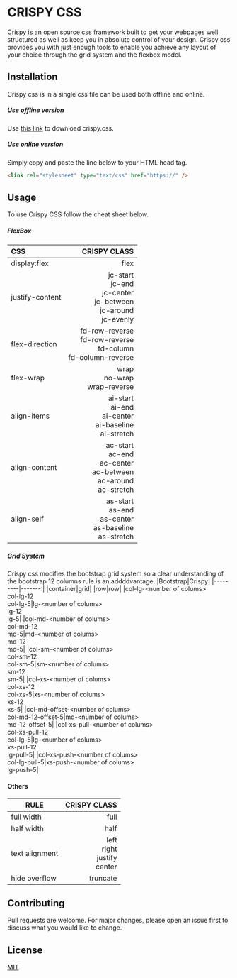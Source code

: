 # CRISPY CSS

Crispy is an open source css framework built to get your webpages well structured as well as keep you in absolute control of your design. Crispy css provides you with just enough tools to enable you achieve any layout of your choice through the grid system and the flexbox model.

## Installation

Crispy css is in a single css file can be used both offline and online.

##### Use offline version

Use [this link](#) to download crispy.css.

##### Use online version

Simply copy and paste the line below to your HTML head tag.

```html
<link rel="stylesheet" type="text/css" href="https://" />
```

## Usage

To use Crispy CSS follow the cheat sheet below.

##### FlexBox

| CSS             |                                                                             CRISPY CLASS |
| :-------------- | ---------------------------------------------------------------------------------------: |
| display:flex    |                                                                                     flex |
| justify-content | jc-start <br/> jc-end <br/>jc-center <br/>jc-between <br/>jc-around <br/>jc-evenly <br/> |
| flex-direction  |              fd-row-reverse <br/> fd-row-reverse <br/> fd-column <br/> fd-column-reverse |
| flex-wrap       |                                                     wrap <br/> no-wrap <br> wrap-reverse |
| align-items     |                 ai-start <br/> ai-end <br/> ai-center <br/> ai-baseline <br/> ai-stretch |
| align-content   |    ac-start <br/> ac-end <br/> ac-center <br/> ac-between <br/> ac-around <br>ac-stretch |
| align-self      |                 as-start <br/> as-end <br/> as-center <br/> as-baseline <br/> as-stretch |

##### Grid System

Crispy css modifies the bootstrap grid system so a clear understanding of the bootstrap 12 columns rule is an addddvantage.
|Bootstrap|Crispy|
|---------|-------:|
|container|grid|
|row|row|
|col-lg-\<number of colums><br>col-lg-12<br>col-lg-5|lg-\<number of colums><br>lg-12<br>lg-5|
|col-md-\<number of colums><br>col-md-12<br>md-5|md-\<number of colums><br>md-12<br>md-5|
|col-sm-\<number of colums><br>col-sm-12<br>col-sm-5|sm-\<number of colums><br>sm-12<br>sm-5|
|col-xs-\<number of colums><br>col-xs-12<br>col-xs-5|xs-\<number of colums><br>xs-12<br>xs-5|
|col-md-offset-\<number of colums><br>col-md-12-offset-5|md-\<number of colums><br>md-12-offset-5|
|col-xs-pull-\<number of colums><br>col-xs-pull-12<br>col-lg-5|lg-\<number of colums><br>xs-pull-12<br>lg-pull-5|
|col-xs-push-\<number of colums><br/>col-lg-pull-5|xs-push-\<number of colums><br/>lg-push-5|

#### Others

| RULE           |                       CRISPY CLASS |
| -------------- | ---------------------------------: |
| full width     |                               full |
| half width     |                               half |
| text alignment | left<br>right<br>justify<br>center |
| hide overflow  |                           truncate |

## Contributing

Pull requests are welcome. For major changes, please open an issue first to discuss what you would like to change.

## License

[MIT](https://choosealicense.com/licenses/mit/)
